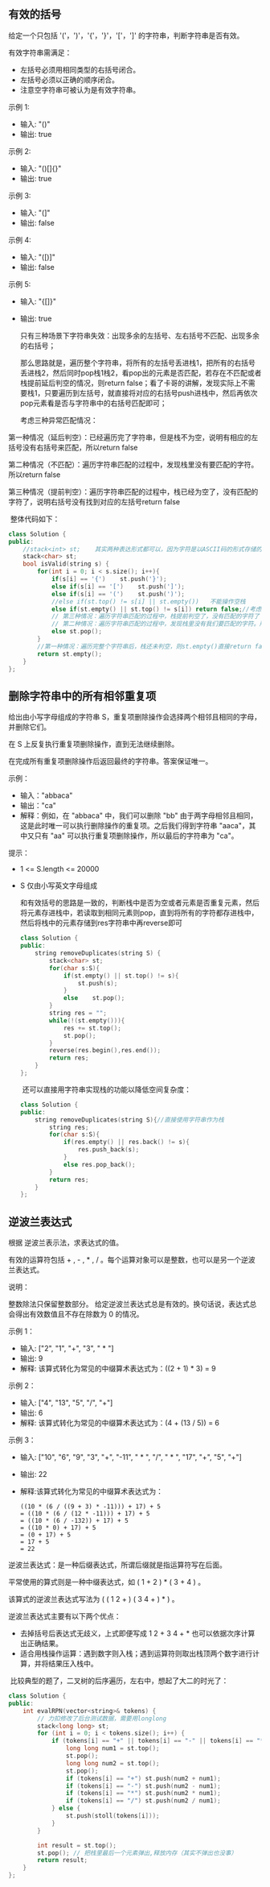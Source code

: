 ## 有效的括号

给定一个只包括 '('，')'，'{'，'}'，'['，']' 的字符串，判断字符串是否有效。

有效字符串需满足：

- 左括号必须用相同类型的右括号闭合。
- 左括号必须以正确的顺序闭合。
- 注意空字符串可被认为是有效字符串。

示例 1:

- 输入: "()"
- 输出: true

示例 2:

- 输入: "()[]{}"
- 输出: true

示例 3:

- 输入: "(]"
- 输出: false

示例 4:

- 输入: "([)]"
- 输出: false

示例 5:

- 输入: "{[]}"

- 输出: true

  ​	只有三种场景下字符串失效：出现多余的左括号、左右括号不匹配、出现多余的右括号；

  ​	那么思路就是，遍历整个字符串，将所有的左括号丢进栈1，把所有的右括号丢进栈2，然后同时pop栈1栈2，看pop出的元素是否匹配，若存在不匹配或者栈提前延后判空的情况，则return false；看了卡哥的讲解，发现实际上不需要栈1，只要遍历到左括号，就直接将对应的右括号push进栈中，然后再依次pop元素看是否与字符串中的右括号匹配即可；

  考虑三种异常匹配情况：

​	第一种情况（延后判空）：已经遍历完了字符串，但是栈不为空，说明有相应的左括号没有右括号来匹配，所以return false

​	第二种情况（不匹配）：遍历字符串匹配的过程中，发现栈里没有要匹配的字符。所以return false

​	第三种情况（提前判空）：遍历字符串匹配的过程中，栈已经为空了，没有匹配的字符了，说明右括号没有找到对应的左括号return false

​	整体代码如下：

```c++
class Solution {
public:
    //stack<int> st;    其实两种表达形式都可以，因为字符是以ASCII码的形式存储的
    stack<char> st;
    bool isValid(string s) {
        for(int i = 0; i < s.size(); i++){
            if(s[i] == '{')    st.push('}');
            else if(s[i] == '[')    st.push(']');
            else if(s[i] == '(')    st.push(')');
            //else if(st.top() != s[i] || st.empty())   不能操作空栈
            else if(st.empty() || st.top() != s[i]) return false;//考虑二三种情况
            // 第三种情况：遍历字符串匹配的过程中，栈提前判空了，没有匹配的字符了 return false
            // 第二种情况：遍历字符串匹配的过程中，发现栈里没有我们要匹配的字符。所以return false
            else st.pop();
        }
        //第一种情况：遍历完整个字符串后，栈还未判空，则st.empty()直接return false,否则不存在任何异常return true
        return st.empty();
    }
};
```

## 删除字符串中的所有相邻重复项

给出由小写字母组成的字符串 S，重复项删除操作会选择两个相邻且相同的字母，并删除它们。

在 S 上反复执行重复项删除操作，直到无法继续删除。

在完成所有重复项删除操作后返回最终的字符串。答案保证唯一。

示例：

- 输入："abbaca"
- 输出："ca"
- 解释：例如，在 "abbaca" 中，我们可以删除 "bb" 由于两字母相邻且相同，这是此时唯一可以执行删除操作的重复项。之后我们得到字符串 "aaca"，其中又只有 "aa" 可以执行重复项删除操作，所以最后的字符串为 "ca"。

提示：

- 1 <= S.length <= 20000

- S 仅由小写英文字母组成

  ​	和有效括号的思路是一致的，判断栈中是否为空或者元素是否重复元素，然后将元素存进栈中，若读取到相同元素则pop，直到将所有的字符都存进栈中，然后将栈中的元素存储到res字符串中再reverse即可

  ```c++
  class Solution {
  public:   
      string removeDuplicates(string S) {
          stack<char> st;
          for(char s:S){
              if(st.empty() || st.top() != s){
                  st.push(s);
              }
              else    st.pop();
          }
          string res = "";
          while(!(st.empty())){
              res += st.top();
              st.pop();          
          }
          reverse(res.begin(),res.end());
          return res;
      }
  };
  ```

  ​	还可以直接用字符串实现栈的功能以降低空间复杂度：

  ```c++
  class Solution {
  public:   
      string removeDuplicates(string S){//直接使用字符串作为栈
          string res;
          for(char s:S){
              if(res.empty() || res.back() != s){
                  res.push_back(s);
              }
              else res.pop_back();
          }
          return res;
      }
  };
  ```

## 逆波兰表达式

根据 逆波兰表示法，求表达式的值。

有效的运算符包括 + , - , * , / 。每个运算对象可以是整数，也可以是另一个逆波兰表达式。

说明：

整数除法只保留整数部分。 给定逆波兰表达式总是有效的。换句话说，表达式总会得出有效数值且不存在除数为 0 的情况。

示例 1：

- 输入: ["2", "1", "+", "3", " * "]
- 输出: 9
- 解释: 该算式转化为常见的中缀算术表达式为：((2 + 1) * 3) = 9

示例 2：

- 输入: ["4", "13", "5", "/", "+"]
- 输出: 6
- 解释: 该算式转化为常见的中缀算术表达式为：(4 + (13 / 5)) = 6

示例 3：

- 输入: ["10", "6", "9", "3", "+", "-11", " * ", "/", " * ", "17", "+", "5", "+"]

- 输出: 22

- 解释:该算式转化为常见的中缀算术表达式为：

  ```text
  ((10 * (6 / ((9 + 3) * -11))) + 17) + 5       
  = ((10 * (6 / (12 * -11))) + 17) + 5       
  = ((10 * (6 / -132)) + 17) + 5     
  = ((10 * 0) + 17) + 5     
  = (0 + 17) + 5    
  = 17 + 5    
  = 22    
  ```

逆波兰表达式：是一种后缀表达式，所谓后缀就是指运算符写在后面。

平常使用的算式则是一种中缀表达式，如 ( 1 + 2 ) * ( 3 + 4 ) 。

该算式的逆波兰表达式写法为 ( ( 1 2 + ) ( 3 4 + ) * ) 。

逆波兰表达式主要有以下两个优点：

- 去掉括号后表达式无歧义，上式即便写成 1 2 + 3 4 + * 也可以依据次序计算出正确结果。
- 适合用栈操作运算：遇到数字则入栈；遇到运算符则取出栈顶两个数字进行计算，并将结果压入栈中。

​	比较典型的题了，二叉树的后序遍历，左右中，想起了大二的时光了：

```c++
class Solution {
public:
    int evalRPN(vector<string>& tokens) {
        // 力扣修改了后台测试数据，需要用longlong
        stack<long long> st; 
        for (int i = 0; i < tokens.size(); i++) {
            if (tokens[i] == "+" || tokens[i] == "-" || tokens[i] == "*" || tokens[i] == "/") {
                long long num1 = st.top();
                st.pop();
                long long num2 = st.top();
                st.pop();
                if (tokens[i] == "+") st.push(num2 + num1);
                if (tokens[i] == "-") st.push(num2 - num1);
                if (tokens[i] == "*") st.push(num2 * num1);
                if (tokens[i] == "/") st.push(num2 / num1);
            } else {
                st.push(stoll(tokens[i]));
            }
        }

        int result = st.top();
        st.pop(); // 把栈里最后一个元素弹出,释放内存（其实不弹出也没事）
        return result;
    }
};
```